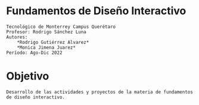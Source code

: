 # Fundamentos de Diseño Interactivo
    Tecnológico de Monterrey Campus Querétaro
    Profesor: Rodrigo Sánchez Luna
    Autores: 
        *Rodrigo Gutiérrez Alvarez*
        *Monica Jimena Juarez*
    Período: Ago-Dic 2022

# Objetivo 
    Desarrollo de las actividades y proyectos de la materia de fundamentos de diseño interactivo.

